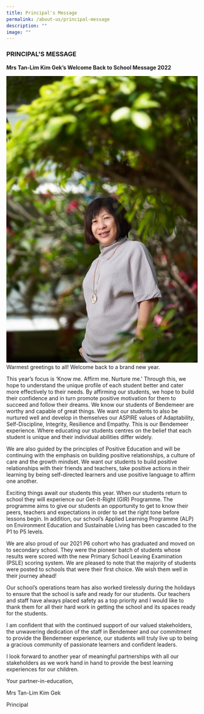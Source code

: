 ```yaml
---
title: Principal's Message
permalink: /about-us/principal-message
description: ""
image: ""
---
```



### PRINCIPAL'S MESSAGE

**Mrs Tan-Lim Kim Gek’s Welcome Back to School Message 2022**

![Mrs Tan.jpg](/images/Mrs%20Tan.jpg)Warmest greetings to all! Welcome back to a brand new year.

This year’s focus is ‘Know me. Affirm me. Nurture me.’ Through this, we hope to understand the unique profile of each student better and cater more effectively to their needs. By affirming our students, we hope to build their confidence and in turn promote positive motivation for them to succeed and follow their dreams. We know our students of Bendemeer are worthy and capable of great things. We want our students to also be nurtured well and develop in themselves our ASPIRE values of Adaptability, Self-Discipline, Integrity, Resilience and Empathy. This is our Bendemeer experience. Where educating our students centres on the belief that each student is unique and their individual abilities differ widely.

We are also guided by the principles of Positive Education and will be continuing with the emphasis on building positive relationships, a culture of care and the growth mindset. We want our students to build positive relationships with their friends and teachers, take positive actions in their learning by being self-directed learners and use positive language to affirm one another.  

Exciting things await our students this year. When our students return to school they will experience our Get-It-Right (GIR) Programme. The programme aims to give our students an opportunity to get to know their peers, teachers and expectations in order to set the right tone before lessons begin. In addition, our school’s Applied Learning Programme (ALP) on Environment Education and Sustainable Living has been cascaded to the P1 to P5 levels.  

We are also proud of our 2021 P6 cohort who has graduated and moved on to secondary school. They were the pioneer batch of students whose results were scored with the new Primary School Leaving Examination (PSLE) scoring system. We are pleased to note that the majority of students were posted to schools that were their first choice. We wish them well in their journey ahead! 

Our school’s operations team has also worked tirelessly during the holidays to ensure that the school is safe and ready for our students. Our teachers and staff have always placed safety as a top priority and I would like to thank them for all their hard work in getting the school and its spaces ready for the students. 

I am confident that with the continued support of our valued stakeholders, the unwavering dedication of the staff in Bendemeer and our commitment to provide the Bendemeer experience, our students will truly live up to being a gracious community of passionate learners and confident leaders. 

I look forward to another year of meaningful partnerships with all our stakeholders as we work hand in hand to provide the best learning experiences for our children.

  

Your partner-in-education,

Mrs Tan-Lim Kim Gek 

Principal